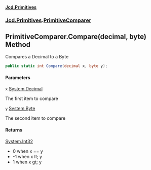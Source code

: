 #### [Jcd.Primitives](index.md 'index')
### [Jcd.Primitives](Jcd.Primitives.md 'Jcd.Primitives').[PrimitiveComparer](Jcd.Primitives.PrimitiveComparer.md 'Jcd.Primitives.PrimitiveComparer')

## PrimitiveComparer.Compare(decimal, byte) Method

Compares a Decimal to a Byte

```csharp
public static int Compare(decimal x, byte y);
```
#### Parameters

<a name='Jcd.Primitives.PrimitiveComparer.Compare(decimal,byte).x'></a>

`x` [System.Decimal](https://docs.microsoft.com/en-us/dotnet/api/System.Decimal 'System.Decimal')

The first item to compare

<a name='Jcd.Primitives.PrimitiveComparer.Compare(decimal,byte).y'></a>

`y` [System.Byte](https://docs.microsoft.com/en-us/dotnet/api/System.Byte 'System.Byte')

The second item to compare

#### Returns
[System.Int32](https://docs.microsoft.com/en-us/dotnet/api/System.Int32 'System.Int32')  
*  0 when x == y  
* -1 when x lt; y  
*  1 when x gt; y